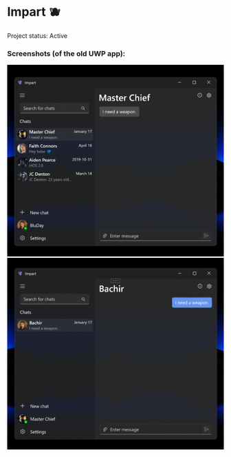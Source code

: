 # Impart 🫐

Project status: Active

### Screenshots (of the old UWP app):

<img src="/assets/screenshots/0.png" width="600"/>
<img src="/assets/screenshots/1.png" width="600"/>
